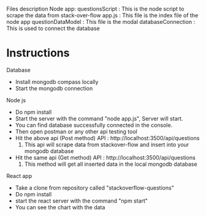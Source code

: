 
Files description 
Node app:
questionsScript : This is the node script to scrape the data from stack-over-flow
app.js : This file is the index file of the node app
questionDataModel : This file is the modal
databaseConnection : This is used to connect the database

# Instructions

Database
* Install mongodb compass locally
* Start the mongodb connection

Node js
* Do npm install
* Start the server with the command "node app.js", Server will start.
* You can find database successfully connected in the console.
* Then open postman or any other api testing tool
* Hit the above api (Post method)
  API :  http://localhost:3500/api/questions
  1) This api will scrape data from stackover-flow and insert into your mongodb database
* Hit the same api (Get method)
  API : http://localhost:3500/api/questions
  1) This method will get all inserted data in the local mongodb database

React app
* Take a clone from repository called "stackoverflow-questions"
* Do npm install
* start the react server with the command "npm start"
* You can see the chart with the data 
      

